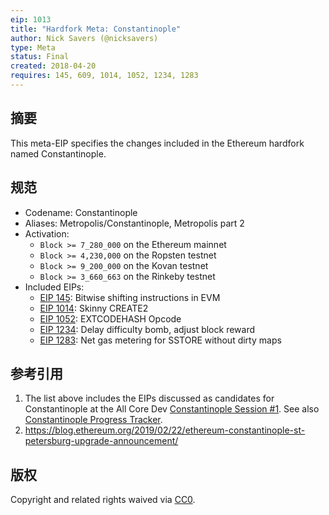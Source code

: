 ```yaml
---
eip: 1013
title: "Hardfork Meta: Constantinople"
author: Nick Savers (@nicksavers)
type: Meta
status: Final
created: 2018-04-20
requires: 145, 609, 1014, 1052, 1234, 1283
---
```


## 摘要

This meta-EIP specifies the changes included in the Ethereum hardfork named Constantinople.

## 规范

- Codename: Constantinople
- Aliases: Metropolis/Constantinople, Metropolis part 2
- Activation:
  - `Block >= 7_280_000` on the Ethereum mainnet
  - `Block >= 4,230,000` on the Ropsten testnet
  - `Block >= 9_200_000` on the Kovan testnet
  - `Block >= 3_660_663` on the Rinkeby testnet
- Included EIPs:
  - [EIP 145](eip-145.html): Bitwise shifting instructions in EVM
  - [EIP 1014](eip-1014.html): Skinny CREATE2
  - [EIP 1052](eip-1052.html): EXTCODEHASH Opcode
  - [EIP 1234](eip-1234.html): Delay difficulty bomb, adjust block reward
  - [EIP 1283](eip-1283.html): Net gas metering for SSTORE without dirty maps

## 参考引用

1. The list above includes the EIPs discussed as candidates for Constantinople at the All Core Dev [Constantinople Session #1](https://github.com/ethereum/pm/issues/55). See also [Constantinople Progress Tracker](https://github.com/ethereum/pm/wiki/Constantinople-Progress-Tracker).
2. https://blog.ethereum.org/2019/02/22/ethereum-constantinople-st-petersburg-upgrade-announcement/

## 版权

Copyright and related rights waived via [CC0](https://creativecommons.org/publicdomain/zero/1.0/).
